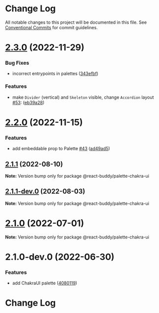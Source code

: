 # Change Log

All notable changes to this project will be documented in this file.
See [Conventional Commits](https://conventionalcommits.org) for commit guidelines.

# [2.3.0](https://github.com/react-buddy/ide-toolbox/tree/master/packages/palette-chakra-ui/compare/@react-buddy/palette-chakra-ui@2.3.0-dev.1...@react-buddy/palette-chakra-ui@2.3.0) (2022-11-29)

### Bug Fixes

* incorrect entrypoints in palettes ([343efbf](https://github.com/react-buddy/ide-toolbox/tree/master/packages/palette-chakra-ui/commit/343efbf0a572a9607d620e5ce3ad905dcc01b03a))


### Features

*  make `Divider` (vertical) and `Skeleton` visible, change `Accordion` layout [#53](https://github.com/react-buddy/ide-toolbox/tree/master/packages/palette-chakra-ui/issues/53): ([eb39a28](https://github.com/react-buddy/ide-toolbox/tree/master/packages/palette-chakra-ui/commit/eb39a28de7ad8b06aa6bd80f0b96f4f87c2d2ece))





# [2.2.0](https://github.com/react-buddy/ide-toolbox/tree/master/packages/palette-chakra-ui/compare/@react-buddy/palette-chakra-ui@2.2.0-dev.2...@react-buddy/palette-chakra-ui@2.2.0) (2022-11-15)

### Features

* add embeddable prop to Palette [#43](https://github.com/react-buddy/ide-toolbox/tree/master/packages/palette-chakra-ui/issues/43) ([ad49ad5](https://github.com/react-buddy/ide-toolbox/tree/master/packages/palette-chakra-ui/commit/ad49ad52a80cf287c28ba5ccb344f237d4cfa417))



## [2.1.1](https://github.com/react-buddy/ide-toolbox/tree/master/packages/palette-chakra-ui/compare/@react-buddy/palette-chakra-ui@2.1.1-dev.0...@react-buddy/palette-chakra-ui@2.1.1) (2022-08-10)

**Note:** Version bump only for package @react-buddy/palette-chakra-ui





## [2.1.1-dev.0](https://github.com/react-buddy/ide-toolbox/tree/master/packages/palette-chakra-ui/compare/@react-buddy/palette-chakra-ui@2.1.0...@react-buddy/palette-chakra-ui@2.1.1-dev.0) (2022-08-03)

**Note:** Version bump only for package @react-buddy/palette-chakra-ui





# [2.1.0](https://github.com/react-buddy/ide-toolbox/tree/master/packages/palette-chakra-ui/compare/@react-buddy/palette-chakra-ui@2.1.0-dev.0...@react-buddy/palette-chakra-ui@2.1.0) (2022-07-01)

**Note:** Version bump only for package @react-buddy/palette-chakra-ui





# 2.1.0-dev.0 (2022-06-30)


### Features

* add ChakraUI palette ([4080119](https://github.com/react-buddy/ide-toolbox/tree/master/packages/palette-chakra-ui/commit/40801193d4420f0fd4e05431be8445c1e8ce264c))





# Change Log
